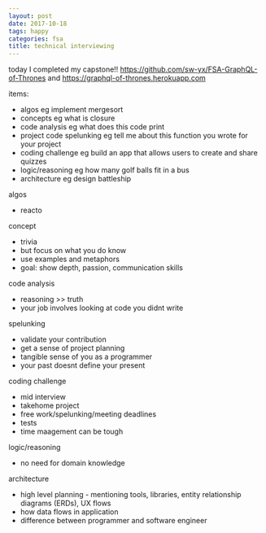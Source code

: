 ```yaml
---
layout: post
date: 2017-10-18
tags: happy
categories: fsa
title: technical interviewing
---
```


today I completed my capstone!! <https://github.com/sw-yx/FSA-GraphQL-of-Thrones> and <https://graphql-of-thrones.herokuapp.com>

items:

- algos eg implement mergesort
- concepts eg what is closure
- code analysis eg what does this code print
- project code spelunking eg tell me about this function you wrote for your project
- coding challenge eg build an app that allows users to create and share quizzes
- logic/reasoning eg how many golf balls fit in a bus
- architecture eg design battleship

algos
- reacto

concept
- trivia
- but focus on what you do know
- use examples and metaphors
- goal: show depth, passion, communication skills

code analysis
- reasoning >> truth
- your job involves looking at code you didnt write

spelunking
- validate your contribution
- get a sense of project planning
- tangible sense of you as a programmer
- your past doesnt define your present

coding challenge
- mid interview
- takehome project
- free work/spelunking/meeting deadlines
- tests
- time maagement can be tough

logic/reasoning
- no need for domain knowledge

architecture
- high level planning - mentioning tools, libraries, entity relationship diagrams (ERDs), UX flows
- how data flows in application
- difference between programmer and software engineer
